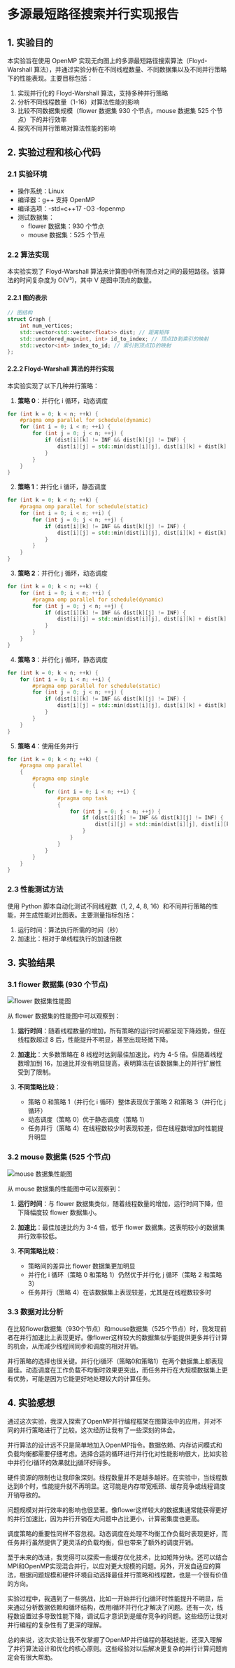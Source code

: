 # 多源最短路径搜索并行实现报告

## 1. 实验目的

本实验旨在使用 OpenMP 实现无向图上的多源最短路径搜索算法（Floyd-Warshall 算法），并通过实验分析在不同线程数量、不同数据集以及不同并行策略下的性能表现。主要目标包括：

1. 实现并行化的 Floyd-Warshall 算法，支持多种并行策略
2. 分析不同线程数量（1-16）对算法性能的影响
3. 比较不同数据集规模（flower 数据集 930 个节点，mouse 数据集 525 个节点）下的并行效率
4. 探究不同并行策略对算法性能的影响

## 2. 实验过程和核心代码

### 2.1 实验环境

- 操作系统：Linux
- 编译器：g++ 支持 OpenMP
- 编译选项：-std=c++17 -O3 -fopenmp
- 测试数据集：
  - flower 数据集：930 个节点
  - mouse 数据集：525 个节点

### 2.2 算法实现

本实验实现了 Floyd-Warshall 算法来计算图中所有顶点对之间的最短路径。该算法的时间复杂度为 O(V³)，其中 V 是图中顶点的数量。

#### 2.2.1 图的表示

```cpp
// 图结构
struct Graph {
    int num_vertices;
    std::vector<std::vector<float>> dist; // 距离矩阵
    std::unordered_map<int, int> id_to_index; // 顶点ID到索引的映射
    std::vector<int> index_to_id; // 索引到顶点ID的映射
};
```

#### 2.2.2 Floyd-Warshall 算法的并行实现

本实验实现了以下几种并行策略：

1. **策略 0**：并行化 i 循环，动态调度
```cpp
for (int k = 0; k < n; ++k) {
    #pragma omp parallel for schedule(dynamic)
    for (int i = 0; i < n; ++i) {
        for (int j = 0; j < n; ++j) {
            if (dist[i][k] != INF && dist[k][j] != INF) {
                dist[i][j] = std::min(dist[i][j], dist[i][k] + dist[k][j]);
            }
        }
    }
}
```

2. **策略 1**：并行化 i 循环，静态调度
```cpp
for (int k = 0; k < n; ++k) {
    #pragma omp parallel for schedule(static)
    for (int i = 0; i < n; ++i) {
        for (int j = 0; j < n; ++j) {
            if (dist[i][k] != INF && dist[k][j] != INF) {
                dist[i][j] = std::min(dist[i][j], dist[i][k] + dist[k][j]);
            }
        }
    }
}
```

3. **策略 2**：并行化 j 循环，动态调度
```cpp
for (int k = 0; k < n; ++k) {
    for (int i = 0; i < n; ++i) {
        #pragma omp parallel for schedule(dynamic)
        for (int j = 0; j < n; ++j) {
            if (dist[i][k] != INF && dist[k][j] != INF) {
                dist[i][j] = std::min(dist[i][j], dist[i][k] + dist[k][j]);
            }
        }
    }
}
```

4. **策略 3**：并行化 j 循环，静态调度
```cpp
for (int k = 0; k < n; ++k) {
    for (int i = 0; i < n; ++i) {
        #pragma omp parallel for schedule(static)
        for (int j = 0; j < n; ++j) {
            if (dist[i][k] != INF && dist[k][j] != INF) {
                dist[i][j] = std::min(dist[i][j], dist[i][k] + dist[k][j]);
            }
        }
    }
}
```

5. **策略 4**：使用任务并行
```cpp
for (int k = 0; k < n; ++k) {
    #pragma omp parallel
    {
        #pragma omp single
        {
            for (int i = 0; i < n; ++i) {
                #pragma omp task
                {
                    for (int j = 0; j < n; ++j) {
                        if (dist[i][k] != INF && dist[k][j] != INF) {
                            dist[i][j] = std::min(dist[i][j], dist[i][k] + dist[k][j]);
                        }
                    }
                }
            }
        }
    }
}
```

### 2.3 性能测试方法

使用 Python 脚本自动化测试不同线程数（1, 2, 4, 8, 16）和不同并行策略的性能，并生成性能对比图表。主要测量指标包括：

1. 运行时间：算法执行所需的时间（秒）
2. 加速比：相对于单线程执行的加速倍数

## 3. 实验结果

### 3.1 flower 数据集 (930 个节点)

![flower 数据集性能图](test_flower_strategies_0_1_2_3_4_results/performance_plot.png)

从 flower 数据集的性能图中可以观察到：

1. **运行时间**：随着线程数量的增加，所有策略的运行时间都呈现下降趋势，但在线程数超过 8 后，性能提升不明显，甚至出现轻微下降。

2. **加速比**：大多数策略在 8 线程时达到最佳加速比，约为 4-5 倍。但随着线程数增加到 16，加速比并没有明显提高，表明算法在该数据集上的并行扩展性受到了限制。

3. **不同策略比较**：
   - 策略 0 和策略 1（并行化 i 循环）整体表现优于策略 2 和策略 3（并行化 j 循环）
   - 动态调度（策略 0）优于静态调度（策略 1）
   - 任务并行（策略 4）在线程数较少时表现较差，但在线程数增加时性能提升明显

### 3.2 mouse 数据集 (525 个节点)

![mouse 数据集性能图](test_mouse_strategies_0_1_2_3_4_results/performance_plot.png)

从 mouse 数据集的性能图中可以观察到：

1. **运行时间**：与 flower 数据集类似，随着线程数量的增加，运行时间下降，但下降幅度较 flower 数据集小。

2. **加速比**：最佳加速比约为 3-4 倍，低于 flower 数据集。这表明较小的数据集并行效率较低。

3. **不同策略比较**：
   - 策略间的差异比 flower 数据集更加明显
   - 并行化 i 循环（策略 0 和策略 1）仍然优于并行化 j 循环（策略 2 和策略 3）
   - 任务并行（策略 4）在该数据集上表现较差，尤其是在线程数较多时

### 3.3 数据对比分析

在比较flower数据集（930个节点）和mouse数据集（525个节点）时，我发现前者在并行加速比上表现更好。像flower这样较大的数据集似乎能提供更多并行计算的机会，从而减少线程间同步和调度的相对开销。

并行策略的选择也很关键。并行化i循环（策略0和策略1）在两个数据集上都表现最佳。动态调度在工作负载不均衡时效果更突出，而任务并行在大规模数据集上更有优势，可能是因为它能更好地处理较大的计算任务。

## 4. 实验感想

通过这次实验，我深入探索了OpenMP并行编程框架在图算法中的应用，并对不同的并行策略进行了比较。这次经历让我有了一些深刻的体会。

并行算法的设计远不只是简单地加入OpenMP指令。数据依赖、内存访问模式和负载均衡都需要仔细考虑。选择合适的循环进行并行化对性能影响很大，比如实验中并行化i循环的效果就比j循环好得多。

硬件资源的限制也让我印象深刻。线程数量并不是越多越好。在实验中，当线程数达到8个时，性能提升就不再明显。这可能是内存带宽瓶颈、缓存竞争或线程调度开销导致的。

问题规模对并行效率的影响也很显著。像flower这样较大的数据集通常能获得更好的并行加速比，因为并行开销在大问题中占比更小，计算密集度也更高。

调度策略的重要性同样不容忽视。动态调度在处理不均衡工作负载时表现更好，而任务并行虽然提供了更灵活的负载均衡，但也带来了额外的调度开销。

至于未来的改进，我觉得可以探索一些缓存优化技术，比如矩阵分块。还可以结合MPI和OpenMP实现混合并行，以应对更大规模的问题。另外，开发自适应的算法，根据问题规模和硬件环境自动选择最佳并行策略和线程数，也是一个很有价值的方向。

实验过程中，我遇到了一些挑战，比如一开始并行化j循环时性能提升不明显，后来通过分析数据依赖和循环结构，改用i循环并行化才解决了问题。还有一次，线程数设置过多导致性能下降，调试后才意识到是缓存竞争的问题。这些经历让我对并行编程的复杂性有了更深的理解。

总的来说，这次实验让我不仅掌握了OpenMP并行编程的基础技能，还深入理解了并行算法设计和优化的核心原则。这些经验对以后解决更复杂的并行计算问题肯定会有很大帮助。